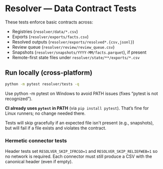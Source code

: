 # Resolver — Data Contract Tests

These tests enforce basic contracts across:
- Registries (`resolver/data/*.csv`)
- Exports (`resolver/exports/facts.csv`)
- Resolved outputs (`resolver/exports/resolved*.{csv,jsonl}`)
- Review queue (`resolver/review/review_queue.csv`)
- Snapshots (`resolver/snapshots/YYYY-MM/facts.parquet`), if present
- Remote-first state files under `resolver/state/**/exports/*.csv`

## Run locally (cross-platform)

```bash
python -m pytest resolver/tests -q
```

Use python -m pytest on Windows to avoid PATH issues (fixes “pytest is not recognized”).

**CI already uses `pytest` in PATH** (via `pip install pytest`). That’s fine for Linux runners; no change needed there.

Tests will skip gracefully if an expected file isn't present (e.g., snapshots),
but will fail if a file exists and violates the contract.

### Hermetic connector tests
Header tests set `RESOLVER_SKIP_IFRCGO=1` and `RESOLVER_SKIP_RELIEFWEB=1` so no network is required.
Each connector must still produce a CSV with the canonical header (even if empty).
